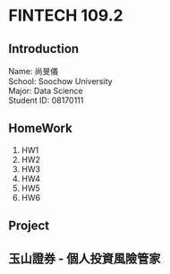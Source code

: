 # FINTECH 109.2

## Introduction
Name: 尚旻儀<br>
School: Soochow University<br>
Major: Data Science<br>
Student ID: 08170111

## HomeWork
1. HW1
2. HW2
3. HW3
4. HW4
5. HW5
6. HW6 

## Project
  ## 玉山證券 - 個人投資風險管家
 

